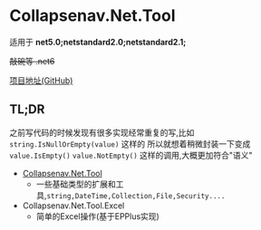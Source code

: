 # Collapsenav.Net.Tool

适用于 **net5.0;netstandard2.0;netstandard2.1;**

~~敲碗等 .net6~~

[项目地址\(GitHub\)](https://github.com/CollapseNav/Collapsenav.Net.Tool)

## TL;DR

之前写代码的时候发现有很多实现经常重复的写,比如 `string.IsNullOrEmpty(value)` 这样的 所以就想着稍微封装一下变成 `value.IsEmpty()` `value.NotEmpty()` 这样的调用,大概更加符合"语义"

* [Collapsenav.Net.Tool](./Collapsenav.Net.Tool/README.md)
  * 一些基础类型的扩展和工具,`string,DateTime,Collection,File,Security....`
* Collapsenav.Net.Tool.Excel
  * 简单的Excel操作(基于EPPlus实现)

